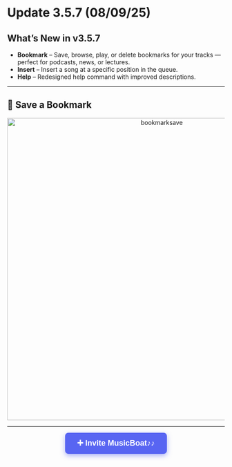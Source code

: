 # Update 3.5.7 (08/09/25)  
## What’s New in v3.5.7 
- **Bookmark** – Save, browse, play, or delete bookmarks for your tracks — perfect for podcasts, news, or lectures.  
- **Insert** – Insert a song at a specific position in the queue.
- **Help** – Redesigned help command with improved descriptions.
  
---

## 🔖 Save a Bookmark

<p align="center">
  <img src="https://media.discordapp.net/attachments/1378357869371461632/1403667406311919686/image.png?ex=689862a4&is=68971124&hm=888c67112bed119167a8b7ba962de2697f91cfbc79ff32dfc9343ac8b2ef407f&=&format=webp&quality=lossless" alt="bookmarksave" width="700" />
</p>

---

<div align="center">
  <a href="https://discord.com/oauth2/authorize?client_id=1376612318619766814&permissions=3533840&integration_type=0&scope=applications.commands+bot" target="_blank" 
     style="
       background-color: #5865F2;
       color: white;
       padding: 14px 28px;
       font-weight: 700;
       font-size: 18px;
       text-decoration: none;
       border-radius: 8px;
       font-family: Arial, sans-serif;
       display: inline-block;
       box-shadow: 0 4px 12px rgba(88, 101, 242, 0.5);
       cursor: pointer;
     "
  >
    ➕ Invite MusicBoat♪♪
  </a>
</div>

